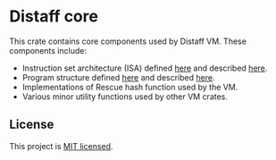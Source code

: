 # Distaff core
This crate contains core components used by Distaff VM. These components include:

* Instruction set architecture (ISA) defined [here](src/opcodes.rs) and described [here](doc/isa.md).
* Program structure defined [here](src/programs/mod.rs) and described [here](doc/programs.md).
* Implementations of Rescue hash function used by the VM.
* Various minor utility functions used by other VM crates.

## License
This project is [MIT licensed](../LICENSE).